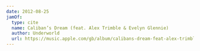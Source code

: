 ```yaml
---
date: 2012-08-25
jamOf:
  type: cite
  name: Caliban’s Dream (feat. Alex Trimble & Evelyn Glennie)
  author: Underworld
  url: https://music.apple.com/gb/album/calibans-dream-feat-alex-trimble-evelyn-glennie/1440837666?i=1440837873
---
```

